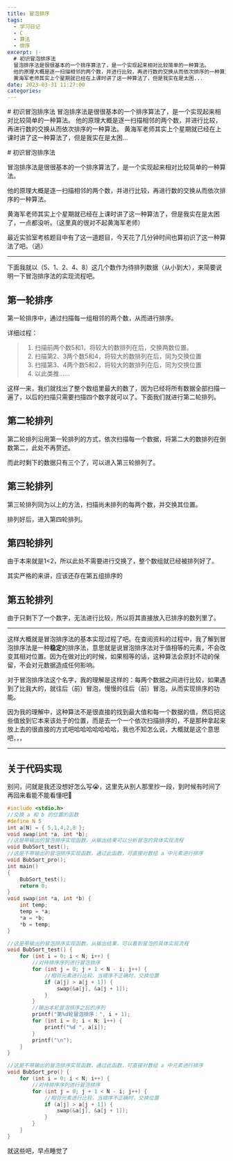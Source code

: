 ```yaml
---
title: 冒泡排序
tags:
  - 学习日记
  - C
  - 算法
  - 排序
excerpt: |-
  # 初识冒泡排序法
  冒泡排序法是很很基本的一个排序算法了，是一个实现起来相对比较简单的一种算法。
  他的原理大概是逐一扫描相邻的两个数，并进行比较，再进行数的交换从而依次排序的一种算法。
  黄海军老师其实上个星期就已经在上课时讲了这一种算法了，但是我实在是太困...
date: 2023-03-31 11:27:00
categories:
---
```


\# 初识冒泡排序法 冒泡排序法是很很基本的一个排序算法了，是一个实现起来相对比较简单的一种算法。 他的原理大概是逐一扫描相邻的两个数，并进行比较，再进行数的交换从而依次排序的一种算法。 黄海军老师其实上个星期就已经在上课时讲了这一种算法了，但是我实在是太困...
<!-- more -->
\# 初识冒泡排序法

冒泡排序法是很很基本的一个排序算法了，是一个实现起来相对比较简单的一种算法。

他的原理大概是逐一扫描相邻的两个数，并进行比较，再进行数的交换从而依次排序的一种算法。

黄海军老师其实上个星期就已经在上课时讲了这一种算法了，但是我实在是太困了，一点都没听。（这里真的很对不起黄海军老师）

最近实验室考核题目中有了这一道题目，今天花了几分钟时间也算初识了这一种算法了吧。（逃）

* * *

下面我就以（5、1、2、4、8）这几个数作为待排列数据（从小到大），来简要说明一下冒泡排序法的实现流程吧。

## 第一轮排序

第一轮排序中，通过扫描每一组相邻的两个数，从而进行排序。

详细过程：

> 1.  扫描前两个数5和1，将较大的数排列在后，交换两数位置。
> 2.  扫描第2、3两个数5和4，将较大的数排列在后，同为交换位置
> 3.  扫描第3、4两个数5和2，将较大的数排列在后，同为交换位置
> 4.  以此类推……

这样一来，我们就找出了整个数组里最大的数了，因为已经将所有数据全部扫描一遍了，以后的扫描只需要扫描四个数字就可以了。下面我们就进行第二轮排列。

## 第二轮排列

第二轮排列沿用第一轮排列的方式，依次扫描每一个数据，将第二大的数排列在倒数第二，此处不再赘述。

而此时剩下的数据只有三个了，可以进入第三轮排列了。

## 第三轮排列

第三轮排列同为以上的方法，扫描尚未排列的每两个数，并交换其位置。

排列好后，进入第四轮排列。

## 第四轮排列

由于本来就是1<2，所以此处不需要进行交换了，整个数组就已经被排列好了。

其实严格的来讲，应该还存在第五组排序的

## 第五轮排列

由于只剩下了一个数字，无法进行比较，所以将其直接放入已排序的数列里了。

* * *

这样大概就是冒泡排序法的基本实现过程了吧。在查阅资料的过程中，我了解到冒泡排序法是一种**稳定**的排序法，意思就是说冒泡排序法对于值相等的元素，不会改变其相对位置。因为在做对比的时候，如果相等的话，这种算法会原封不动的保留，不会对元数据造成任何影响。

对于冒泡排序法这个名字，我的理解是这样的：每两个数据之间进行比较，如果遇到了比我大的，就往后（前）冒泡，慢慢的往后（前）冒泡，从而实现排序的功能。

因为我的理解中，这种算法不是很直接的找到最大值和每一个数据的值，然后把这些值放到它本来该处于的位置，而是去一个一个依次扫描排序的，不是那种拿起来放上去的很直接的方式吧哈哈哈哈哈哈哈，我也不知怎么说，大概就是这个意思吧，，，

* * *

## 关于代码实现

别问，问就是我还没想好怎么写😭，这里先从别人那里抄一段，到时候有时间了再回来看能不能看懂吧👀

```cpp
#include <stdio.h>
//交换 a 和 b 的位置的函数
#define N 5
int a[N] = { 5,1,4,2,8 };
void swap(int *a, int *b);
//这是带输出的冒泡排序实现函数，从输出结果可以分析冒泡的具体实现流程
void BubSort_test();
//这是不带输出的冒泡排序实现函数，通过此函数，可直接对数组 a 中元素进行排序
void BubSort_pro();
int main()
{
    BubSort_test();
    return 0;
}
void swap(int *a, int *b) {
    int temp;
    temp = *a;
    *a = *b;
    *b = temp;
}

//这是带输出的冒泡排序实现函数，从输出结果，可以看到冒泡的具体实现流程
void BubSort_test() {
    for (int i = 0; i < N; i++) {
        //对待排序序列进行冒泡排序
        for (int j = 0; j + 1 < N - i; j++) {
            //相邻元素进行比较，当顺序不正确时，交换位置
            if (a[j] > a[j + 1]) {
                swap(&a[j], &a[j + 1]);
            }
        }
        //输出本轮冒泡排序之后的序列
        printf("第%d轮冒泡排序：", i + 1);
        for (int i = 0; i < N; i++) {
            printf("%d ", a[i]);
        }
        printf("\n");
    }
}

//这是不带输出的冒泡排序实现函数，通过此函数，可直接对数组 a 中元素进行排序
void BubSort_pro() {
    for (int i = 0; i < N; i++) {
        //对待排序序列进行冒泡排序
        for (int j = 0; j + 1 < N - i; j++) {
            //相邻元素进行比较，当顺序不正确时，交换位置
            if (a[j] > a[j + 1]) {
                swap(&a[j], &a[j + 1]);
            }
        }
    }
}
```

就这些吧，早点睡觉了